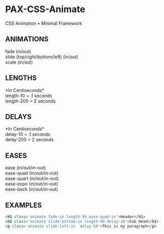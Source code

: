 <h1>PAX-CSS-Animate</h1>
<p>CSS Animation • Minimal Framework</p>

<h2>ANIMATIONS</h2>
fade (in/out)<br />
slide (top/right/bottom/left) (in/out)<br />
scale (in/out)<br />

<h2>LENGTHS</h2>
*In Centiseconds*<br />
length-10 = .1 seconds<br />
length-200 = 2 seconds<br />

<h2>DELAYS</h2>
*In Centiseconds*<br />
delay-10 = .1 seconds<br />
delay-200 = 2 seconds<br />

<h2>EASES</h2>
ease (in/out/in-out)<br />
ease-quad (in/out/in-out)<br />
ease-quart (in/out/in-out)<br />
ease-expo (in/out/in-out)<br />
ease-back  (in/out/in-out)<br />

<h2>EXAMPLES</h2>

```html
<h1 class='animate fade-in length-50 ease-quad-in'>Header</h1>
<h2 class='animate slide-bottom-in length-50 delay-10'>Sub Head</h1>
<p class='animate slide-left-in  delay-50'>This is my paragraph</p>
```
